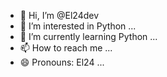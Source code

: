 - 👋 Hi, I’m @El24dev
- 👀 I’m interested in Python ...
- 🌱 I’m currently learning Python ...
- 📫 How to reach me ...
- 😄 Pronouns: El24 ...

<!---
El24dev/El24dev is a ✨ special ✨ repository because its `README.md` (this file) appears on your GitHub profile.
You can click the Preview link to take a look at your changes.
--->
